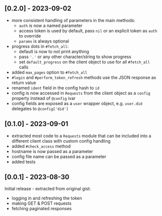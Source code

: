 ## [0.2.0] - 2023-09-02

* more consistent handling of parameters in the main methods:
  - `auth` is now a named parameter
  - access token is used by default, pass `nil` or an explicit token as `auth` to override
  - `params` is always optional
* progress dots in `#fetch_all`:
  - default is now to not print anything
  - pass `'.'` or any other character/string to show progress
  - set `default_progress` on the client object to use for all `#fetch_all` calls
* added `max_pages` option to `#fetch_all`
* `#login` and `#perform_token_refresh` methods use the JSON response as return value
* renamed `ident` field in the config hash to `id`
* config is now accessed in `Requests` from the client object as a `config` property instead of `@config` ivar
* config fields are exposed as a `user` wrapper object, e.g. `user.did` delegates to `@config['did']`
  
## [0.1.0] - 2023-09-01

- extracted most code to a `Requests` module that can be included into a different client class with custom config handling
- added `#check_access` method
- hostname is now passed as a parameter
- config file name can be passed as a parameter
- added tests

## [0.0.1] - 2023-08-30

Initial release - extracted from original gist:

- logging in and refreshing the token
- making GET & POST requests
- fetching paginated responses
